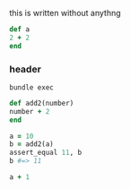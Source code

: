 this is written without anythng

```ruby
def a
2 + 2
end
```

### header

```
bundle exec
```

```ruby
def add2(number)
number + 2
end

a = 10
b = add2(a)
assert_equal 11, b
b #=> 11
```

```ruby
a + 1
```

